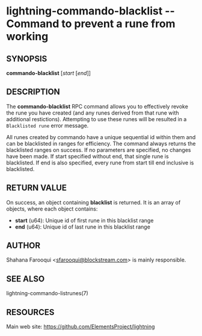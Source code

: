 lightning-commando-blacklist -- Command to prevent a rune from working
======================================================================

SYNOPSIS
--------

**commando-blacklist** [*start* [*end*]]

DESCRIPTION
-----------

The **commando-blacklist** RPC command allows you to effectively revoke the rune you have created (and any runes derived from that rune with additional restictions). Attempting to use these runes will be resulted in a `Blacklisted rune` error message.

All runes created by commando have a unique sequential id within them and can be blacklisted in ranges for efficiency. The command always returns the blacklisted ranges on success. If no parameters are specified, no changes have been made. If start specified without end, that single rune is blacklisted. If end is also specified, every rune from start till end inclusive is blacklisted.

RETURN VALUE
------------

[comment]: # (GENERATE-FROM-SCHEMA-START)
On success, an object containing **blacklist** is returned. It is an array of objects, where each object contains:

- **start** (u64): Unique id of first rune in this blacklist range
- **end** (u64): Unique id of last rune in this blacklist range

[comment]: # (GENERATE-FROM-SCHEMA-END)

AUTHOR
------

Shahana Farooqui <<sfarooqui@blockstream.com>> is mainly responsible.

SEE ALSO
--------

lightning-commando-listrunes(7)

RESOURCES
---------

Main web site: <https://github.com/ElementsProject/lightning>

[comment]: # ( SHA256STAMP:a165eb0086559c67fd2992bd736450fc5cb60d5607b94b095782e5c43b945e66)
